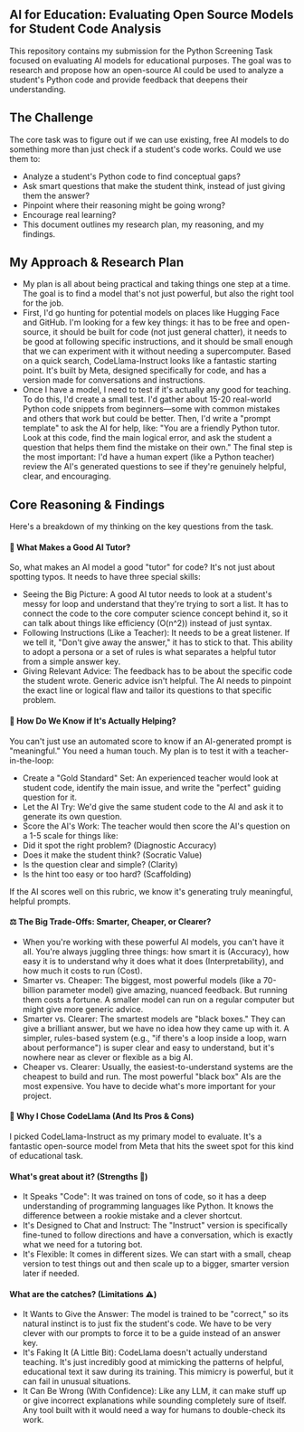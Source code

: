 <h2>AI for Education: Evaluating Open Source Models for Student Code Analysis</h2>
This repository contains my submission for the Python Screening Task focused on evaluating AI models for educational purposes. The goal was to research and propose how an open-source AI could be used to analyze a student's Python code and provide feedback that deepens their understanding.

<h2>The Challenge</h2>
The core task was to figure out if we can use existing, free AI models to do something more than just check if a student's code works. Could we use them to:
<ul>
<li>Analyze a student's Python code to find conceptual gaps?
</li>
<li>Ask smart questions that make the student think, instead of just giving them the answer?
</li>
<li>Pinpoint where their reasoning might be going wrong?
</li>
<li>Encourage real learning?
</li>
<li>This document outlines my research plan, my reasoning, and my findings.
</li></ul>
<h2>My Approach & Research Plan</h2>
<ul>
<li>My plan is all about being practical and taking things one step at a time. The goal is to find a model that's not just powerful, but also the right tool for the job.
</li>
<li>First, I'd go hunting for potential models on places like Hugging Face and GitHub. I'm looking for a few key things: it has to be free and open-source, it should be built for code (not just general chatter), it needs to be good at following specific instructions, and it should be small enough that we can experiment with it without needing a supercomputer. Based on a quick search, CodeLlama-Instruct looks like a fantastic starting point. It's built by Meta, designed specifically for code, and has a version made for conversations and instructions.
</li>
<li>Once I have a model, I need to test if it's actually any good for teaching. To do this, I'd create a small test. I'd gather about 15-20 real-world Python code snippets from beginners—some with common mistakes and others that work but could be better. Then, I'd write a "prompt template" to ask the AI for help, like: "You are a friendly Python tutor. Look at this code, find the main logical error, and ask the student a question that helps them find the mistake on their own." The final step is the most important: I'd have a human expert (like a Python teacher) review the AI's generated questions to see if they're genuinely helpful, clear, and encouraging.
</li></ul>
<h2>Core Reasoning & Findings</h2>
Here's a breakdown of my thinking on the key questions from the task.

<h4>🤔 What Makes a Good AI Tutor?</h4>
So, what makes an AI model a good "tutor" for code? It's not just about spotting typos. It needs to have three special skills:
<ul>
<li>Seeing the Big Picture: A good AI tutor needs to look at a student's messy for loop and understand that they're trying to sort a list. It has to connect the code to the core computer science concept behind it, so it can talk about things like efficiency (O(n^2)) instead of just syntax.
</li>
<li>Following Instructions (Like a Teacher): It needs to be a great listener. If we tell it, "Don't give away the answer," it has to stick to that. This ability to adopt a persona or a set of rules is what separates a helpful tutor from a simple answer key.
</li>
<li>Giving Relevant Advice: The feedback has to be about the specific code the student wrote. Generic advice isn't helpful. The AI needs to pinpoint the exact line or logical flaw and tailor its questions to that specific problem.
</li></ul>
<h4>🔬 How Do We Know if It's Actually Helping?</h4>
You can't just use an automated score to know if an AI-generated prompt is "meaningful." You need a human touch. My plan is to test it with a teacher-in-the-loop:
<ul>
<li>Create a "Gold Standard" Set: An experienced teacher would look at student code, identify the main issue, and write the "perfect" guiding question for it.
</li>
<li>Let the AI Try: We'd give the same student code to the AI and ask it to generate its own question.
</li>
<li>Score the AI's Work: The teacher would then score the AI's question on a 1-5 scale for things like:
</li>
<li>Did it spot the right problem? (Diagnostic Accuracy)
</li>
<li>Does it make the student think? (Socratic Value)
</li>
<li>Is the question clear and simple? (Clarity)
</li>
<li>Is the hint too easy or too hard? (Scaffolding)
</li></ul>
If the AI scores well on this rubric, we know it's generating truly meaningful, helpful prompts.

<h4>⚖️ The Big Trade-Offs: Smarter, Cheaper, or Clearer?</h4>
<ul>
<li>When you're working with these powerful AI models, you can't have it all. You're always juggling three things: how smart it is (Accuracy), how easy it is to understand why it does what it does (Interpretability), and how much it costs to run (Cost).
</li>
<li>Smarter vs. Cheaper: The biggest, most powerful models (like a 70-billion parameter model) give amazing, nuanced feedback. But running them costs a fortune. A smaller model can run on a regular computer but might give more generic advice.
</li>
<li>Smarter vs. Clearer: The smartest models are "black boxes." They can give a brilliant answer, but we have no idea how they came up with it. A simpler, rules-based system (e.g., "if there's a loop inside a loop, warn about performance") is super clear and easy to understand, but it's nowhere near as clever or flexible as a big AI.
</li>
<li>Cheaper vs. Clearer: Usually, the easiest-to-understand systems are the cheapest to build and run. The most powerful "black box" AIs are the most expensive. You have to decide what's more important for your project.
</li></ul>
<h4>🚀 Why I Chose CodeLlama (And Its Pros & Cons)</h4>
I picked CodeLlama-Instruct as my primary model to evaluate. It's a fantastic open-source model from Meta that hits the sweet spot for this kind of educational task.

<h4>What's great about it? (Strengths 💪)</h4>
<ul>
<li>It Speaks "Code": It was trained on tons of code, so it has a deep understanding of programming languages like Python. It knows the difference between a rookie mistake and a clever shortcut.
</li>
<li>It's Designed to Chat and Instruct: The "Instruct" version is specifically fine-tuned to follow directions and have a conversation, which is exactly what we need for a tutoring bot.
</li>
<li>It's Flexible: It comes in different sizes. We can start with a small, cheap version to test things out and then scale up to a bigger, smarter version later if needed.
</li></ul>
<h4>What are the catches? (Limitations ⚠️)</h4>
<ul>
<li>It Wants to Give the Answer: The model is trained to be "correct," so its natural instinct is to just fix the student's code. We have to be very clever with our prompts to force it to be a guide instead of an answer key.
</li>
<li>It's Faking It (A Little Bit): CodeLlama doesn't actually understand teaching. It's just incredibly good at mimicking the patterns of helpful, educational text it saw during its training. This mimicry is powerful, but it can fail in unusual situations.
</li>
<li>It Can Be Wrong (With Confidence): Like any LLM, it can make stuff up or give incorrect explanations while sounding completely sure of itself. Any tool built with it would need a way for humans to double-check its work.
</li></ul>
